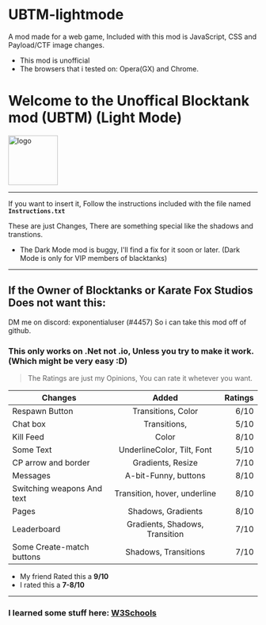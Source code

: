 # UBTM-lightmode
A mod made for a web game, Included with this mod is JavaScript, CSS and Payload/CTF image changes.

* This mod is unofficial
* The browsers that i tested on: Opera(GX) and Chrome.

<h1>Welcome to the Unoffical Blocktank mod (UBTM) (Light Mode)</h1>
<img src="https://blocktanks.net/assets/Tank%20Icon.png" alt="logo" width="100"/>

------------

If you want to insert it, Follow the instructions included with the file named **`Instructions.txt`**

These are just Changes, There are something special like the shadows and transtions.


- The Dark Mode mod is buggy, I'll find a fix for it soon or later. (Dark Mode is only for VIP members of blacktanks)

---

## If the Owner of Blocktanks or Karate Fox Studios Does not want this:
DM me on discord: exponentialuser (#4457)
So i can take this mod off of github.

### This only works on .Net not .io, Unless you try to make it work. (Which might be very easy :D)

> The Ratings are just my Opinions, You can rate it whetever you want. 

| Changes                           | Added                          | Ratings |
| --------------------------------- |:------------------------------:| -------:|
| Respawn Button                    | Transitions, Color             |  6/10   |
| Chat box                          | Transitions,                   |  5/10   |
| Kill Feed                         | Color                          |  8/10   |
| Some Text                         | UnderlineColor, Tilt, Font     |  5/10   |
| CP arrow and border               | Gradients, Resize              |  7/10   |
| Messages                          | A-bit-Funny, buttons           |  8/10   |
| Switching weapons And text        | Transition, hover, underline   |  8/10   |
| Pages                             | Shadows, Gradients             |  8/10   |
| Leaderboard                       | Gradients, Shadows, Transition |  7/10   |
| Some Create-match buttons         | Shadows, Transitions           |  7/10   |

* My friend Rated this a **9/10**
* I rated this a **7-8/10**

----
### I learned some stuff here: [W3Schools](https://www.w3schools.com)
